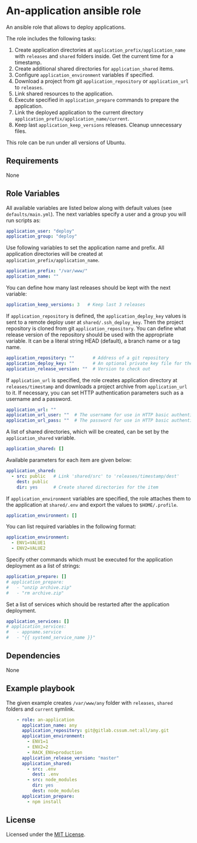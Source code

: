 # An-application ansible role

An ansible role that allows to deploy applications.

The role includes the following tasks:
1. Create application directories at `application_prefix/application_name` with `releases` and `shared` folders inside. Get the current time for a timestamp.
2. Create additional shared directories for `application_shared` items.
3. Configure `application_environment` variables if specified.
4. Download a project from git `application_repository` or `application_url` to `releases`.
5. Link shared resources to the application.
6. Execute specified in `application_prepare` commands to prepare the application.
7. Link the deployed application to the current directory `application_prefix/application_name/current`.
8. Keep last `application_keep_versions` releases. Cleanup unnecessary files.

This role can be run under all versions of Ubuntu.

## Requirements

None

## Role Variables

All available variables are listed below along with default values (see `defaults/main.yml`). The next variables specify a user and a group you will run scripts as:

```yaml
application_user: "deploy"
application_group: "deploy"
```

Use following variables to set the application name and prefix. All application directories will be created at `application_prefix/application_name`.

```yaml
application_prefix: "/var/www/"
application_name: ""
```

You can define how many last releases should be kept with the next variable:

```yaml
application_keep_versions: 3   # Keep last 3 releases
```

If `application_repository` is defined, the `application_deploy_key` values is sent to a remote deploy user at `shared/.ssh_deploy_key`. Then the project repository is cloned from git `application_repository`. You can define what release version of the repository should be used with the appropriate variable. It can be a literal string HEAD (default), a branch name or a tag name.

```yaml
application_repository: ""       # Address of a git repository
application_deploy_key: ""       # An optional private key file for the repository
application_release_version: ""  # Version to check out
```

If `application_url` is specified, the role creates application directory at `releases/timestamp` and downloads a project archive from `application_url` to it. If necessary, you can set HTTP authentication parameters such as a username and a password.

```yaml
application_url: ""
application_url_user: ""  # The username for use in HTTP basic authentication
application_url_pass: ""  # The password for use in HTTP basic authentication
```

A list of shared directories, which will be created, can be set by the `application_shared` variable.

```yaml
application_shared: []
```

Available parameters for each item are given below:

```yaml
application_shared:
  - src: public   # Link 'shared/src' to 'releases/timestamp/dest'
    dest: public
    dir: yes      # Create shared directories for the item
```

If `application_environment` variables are specified, the role attaches them to the application at `shared/.env` and export the values to `$HOME/.profile`.

```yaml
application_environment: []
```

You can list required variables in the following format:

```yaml
application_environment:
  - ENV1=VALUE1
  - ENV2=VALUE2
```

Specify other commands which must be executed for the application deployment as a list of strings:

```yaml
application_prepare: []
# application_prepare:
#   - "unzip archive.zip"
#   - "rm archive.zip"
```

Set a list of services which should be restarted after the application deployment.

```yaml
application_services: []
# application_services:
#   - appname.service
#   - "{{ systemd_service_name }}"
```

## Dependencies

None

## Example playbook

The given example creates `/var/www/any` folder with `releases`, `shared` folders and `current` symlink.

```yaml
    - role: an-application
      application_name: any
      application_repository: git@gitlab.cssum.net:all/any.git
      application_environment:
        - ENV1=1
        - ENV2=2
        - RACK_ENV=production
      application_release_version: "master"
      application_shared:
        - src: .env
          dest: .env
        - src: node_modules
          dir: yes
          dest: node_modules
      application_prepare:
        - npm install
```

## License

Licensed under the [MIT License](https://opensource.org/licenses/MIT).
